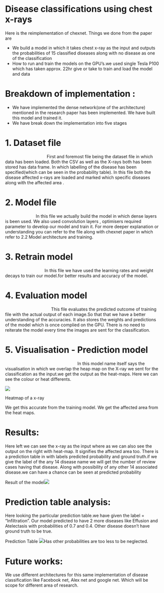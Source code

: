 ﻿# **Disease classifications using chest x-rays** 

Here is the reimplementation of chexnet. Things we done from the paper are

- We build a model in which it takes chest x-ray as the input and outputs the probabilities of 15 classified diseases along with no disease as one of the classification
- How to run and train the models on the GPU’s.we used single Tesla P100 which has taken approx. 22hr give or take to train and load the model and data

# **Breakdown of implementation :** 

- We have implemented the dense network(one of the architecture) mentioned in the research paper has been implemented. We have built this model and trained it.
- We have break down the implementation into five stages
# 1. **Dataset file** 

`                   `First and foremost file being the dataset file  in which data has been loaded. Both the CSV as well as the X-rays both has been stored has data frame. In which labelling of the disease has been specified(which can be seen in the probability table). In this file both the disease affected x-rays are loaded and marked which specific diseases along with the  affected area .

# 2. **Model file** 

`              `In this file we actually build the model in which dense layers is been used. We also used convolution layers , optimisers required parameter to develop our model   and train it. For more deeper explanation or understanding you can refer to the file along with chexnet paper in which refer to 2.2 Model architecture and training.

# 3. **Retrain model** 

`                  `In this file we have used the learning rates and weight decays to train our model.for better results and accuracy of the model.

# 4. **Evaluation model** 

`                     `This file evaluates the predicted  outcome of training file with the actual output of each image.So that that we have a better understanding of the accuracies.  It also stores the weights and predictions of the model which is once complied  on the GPU. There is no need to reiterate the model every time the images are sent  for the classification.  

# 5. **Visualisation - Prediction model** 

`                                 `In this model name itself says the visualisation in which we overlap the heap map on the X-ray we sent for the classification as the input.we get the output as the heat-maps. Here we can see the colour or heat differents. 

![](AI\_project\_report.001.png)

Heatmap of a x-ray

We get this accurate from the training model. We get the affected area from the heat maps.

# **Results:** 

Here left we can see the x-ray as the input where as we can also see the output on the right with heat-map. It signifies the affected area too. There is a prediction table in with labels predicted probability and ground truth.if we give the label of the any 14 disease name we will get the number of review cases having that disease. Along with possibility of any other 14 associated disease.we can have a chance can be seen at predicted probability

Result of the model![](AI\_project\_report.002.png)

# **Prediction table analysis:** 

Here looking the particular prediction table.we have given the label = “Infiltration”. Our model predicted to have 2 more diseases like Effusion and Atelectasis with probabilities of 0.7 and 0.4. Other disease doesn’t have ground truth to be true.

Prediction Table ![](AI\_project\_report.003.png)Has other probabilities are too less to be neglected.

# **Future works:** 

We use different architectures for this same implementation of disease classification like Facebook net, Alex net and google net. Which will be scope for  different area of research.
